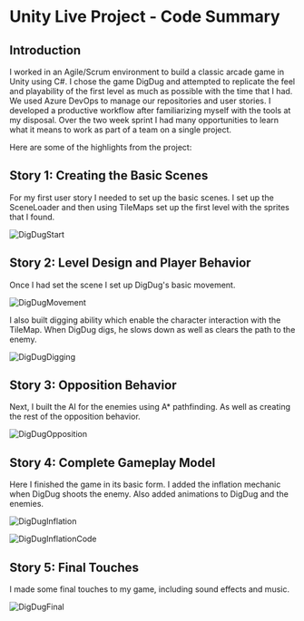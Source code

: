 # Unity Live Project - Code Summary
## Introduction
I worked in an Agile/Scrum environment to build a classic arcade game in Unity using C#. I chose the game DigDug and attempted to replicate the feel and playability of the first level as much as possible with the time that I had. We used Azure DevOps to manage our repositories and user stories. I developed a productive workflow after familiarizing myself with the tools at my disposal. Over the two week sprint I had many opportunities to learn what it means to work as part of a team on a single project.

Here are some of the highlights from the project:

## Story 1: Creating the Basic Scenes

For my first user story I needed to set up the basic scenes. I set up the SceneLoader and then using TileMaps set up the first level with the sprites that I found.

![DigDugStart](https://user-images.githubusercontent.com/73494842/149604794-feac0f79-4069-4a73-8d78-d65fc7a78a27.png)

## Story 2: Level Design and Player Behavior
Once I had set the scene I set up DigDug's basic movement.

![DigDugMovement](https://user-images.githubusercontent.com/73494842/149605094-22ff0632-197b-4744-a252-f062725e5209.png)

I also built digging ability which enable the character interaction with the TileMap. When DigDug digs, he slows down as well as clears the path to the enemy.

![DigDugDigging](https://user-images.githubusercontent.com/73494842/149605541-b7415fd2-361b-4e9c-a2dd-bc7b07dea22e.png)

## Story 3: Opposition Behavior
Next, I built the AI for the enemies using A* pathfinding. As well as creating the rest of the opposition behavior.

![DigDugOpposition](https://user-images.githubusercontent.com/73494842/149605777-13a40f46-e1e2-453a-9971-61caf27180e0.png)


## Story 4: Complete Gameplay Model
Here I finished the game in its basic form. I added the inflation mechanic when DigDug shoots the enemy. Also added animations to DigDug and the enemies.

![DigDugInflation](https://user-images.githubusercontent.com/73494842/149606229-e662d752-aade-4e30-b240-1a30555bed51.gif)

![DigDugInflationCode](https://user-images.githubusercontent.com/73494842/149606432-8e722a67-dc38-4f0d-a8a4-df0b6d8d0299.png)


## Story 5: Final Touches
I made some final touches to my game, including sound effects and music.

![DigDugFinal](https://user-images.githubusercontent.com/73494842/149606755-74503d66-3451-43ec-b8c8-855d347fdc58.gif)





